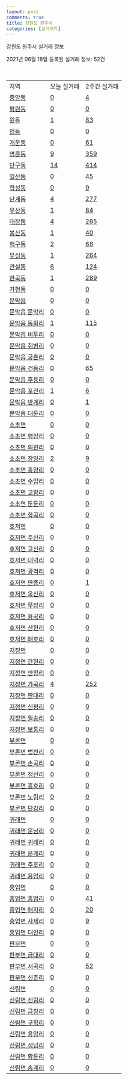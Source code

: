 ```yaml
---
layout: post
comments: true
title: 강원도 원주시
categories: [실거래가]
---
```


강원도 원주시 실거래 정보

2021년 06월 18일 등록된 실거래 정보: 52건

<script type="text/javascript">
  google.charts.load('current', {'packages':['corechart']});
  google.charts.setOnLoadCallback(drawChart);

  function drawChart() {
    var data = google.visualization.arrayToDataTable([['거래일', '매매', '전월세', '전매'], ['2021-02', 1, 30, 0], ['2021-03', 31, 127, 3], ['2021-04', 440, 356, 60], ['2021-05', 880, 458, 96], ['2021-06', 302, 190, 3]]);

    var options = {
      title: '최근 유형별 거래량 추이',
      legend: { position: 'bottom' }
    };

    var chart = new google.visualization.LineChart(document.getElementById('columnchart_material'));
    chart.draw(data, (options));
  }
</script>

<div id="columnchart_material" style="width: 450px; margin-left: -35px"></div>
<br>
<table class="sortable">
  <tr>
    <td>지역</td>
    <td>오늘 실거래</td>
    <td>2주간 실거래</td>
  </tr>

  
  <tr class="item">
    <td><a href="4213010100.html">중앙동</a></td>
    <td><a href="4213010100.html">0</a></td>
    <td><a href="4213010100.html">4</a></td>
  </tr>
    

  <tr class="item">
    <td><a href="4213010200.html">평원동</a></td>
    <td><a href="4213010200.html">0</a></td>
    <td><a href="4213010200.html">0</a></td>
  </tr>
    

  <tr class="item">
    <td><a href="4213010300.html">원동</a></td>
    <td><a href="4213010300.html">1</a></td>
    <td><a href="4213010300.html">83</a></td>
  </tr>
    

  <tr class="item">
    <td><a href="4213010400.html">인동</a></td>
    <td><a href="4213010400.html">0</a></td>
    <td><a href="4213010400.html">0</a></td>
  </tr>
    

  <tr class="item">
    <td><a href="4213010500.html">개운동</a></td>
    <td><a href="4213010500.html">0</a></td>
    <td><a href="4213010500.html">61</a></td>
  </tr>
    

  <tr class="item">
    <td><a href="4213010600.html">명륜동</a></td>
    <td><a href="4213010600.html">9</a></td>
    <td><a href="4213010600.html">359</a></td>
  </tr>
    

  <tr class="item">
    <td><a href="4213010700.html">단구동</a></td>
    <td><a href="4213010700.html">14</a></td>
    <td><a href="4213010700.html">414</a></td>
  </tr>
    

  <tr class="item">
    <td><a href="4213010800.html">일산동</a></td>
    <td><a href="4213010800.html">0</a></td>
    <td><a href="4213010800.html">45</a></td>
  </tr>
    

  <tr class="item">
    <td><a href="4213010900.html">학성동</a></td>
    <td><a href="4213010900.html">0</a></td>
    <td><a href="4213010900.html">9</a></td>
  </tr>
    

  <tr class="item">
    <td><a href="4213011000.html">단계동</a></td>
    <td><a href="4213011000.html">4</a></td>
    <td><a href="4213011000.html">277</a></td>
  </tr>
    

  <tr class="item">
    <td><a href="4213011100.html">우산동</a></td>
    <td><a href="4213011100.html">1</a></td>
    <td><a href="4213011100.html">84</a></td>
  </tr>
    

  <tr class="item">
    <td><a href="4213011200.html">태장동</a></td>
    <td><a href="4213011200.html">4</a></td>
    <td><a href="4213011200.html">285</a></td>
  </tr>
    

  <tr class="item">
    <td><a href="4213011300.html">봉산동</a></td>
    <td><a href="4213011300.html">1</a></td>
    <td><a href="4213011300.html">40</a></td>
  </tr>
    

  <tr class="item">
    <td><a href="4213011400.html">행구동</a></td>
    <td><a href="4213011400.html">2</a></td>
    <td><a href="4213011400.html">68</a></td>
  </tr>
    

  <tr class="item">
    <td><a href="4213011500.html">무실동</a></td>
    <td><a href="4213011500.html">1</a></td>
    <td><a href="4213011500.html">264</a></td>
  </tr>
    

  <tr class="item">
    <td><a href="4213011600.html">관설동</a></td>
    <td><a href="4213011600.html">6</a></td>
    <td><a href="4213011600.html">124</a></td>
  </tr>
    

  <tr class="item">
    <td><a href="4213011700.html">반곡동</a></td>
    <td><a href="4213011700.html">1</a></td>
    <td><a href="4213011700.html">289</a></td>
  </tr>
    

  <tr class="item">
    <td><a href="4213011800.html">가현동</a></td>
    <td><a href="4213011800.html">0</a></td>
    <td><a href="4213011800.html">0</a></td>
  </tr>
    

  <tr class="item">
    <td><a href="4213025000.html">문막읍</a></td>
    <td><a href="4213025000.html">0</a></td>
    <td><a href="4213025000.html">0</a></td>
  </tr>
    

  <tr class="item">
    <td><a href="4213025021.html">문막읍 문막리</a></td>
    <td><a href="4213025021.html">0</a></td>
    <td><a href="4213025021.html">0</a></td>
  </tr>
    

  <tr class="item">
    <td><a href="4213025022.html">문막읍 동화리</a></td>
    <td><a href="4213025022.html">1</a></td>
    <td><a href="4213025022.html">115</a></td>
  </tr>
    

  <tr class="item">
    <td><a href="4213025023.html">문막읍 비두리</a></td>
    <td><a href="4213025023.html">0</a></td>
    <td><a href="4213025023.html">0</a></td>
  </tr>
    

  <tr class="item">
    <td><a href="4213025024.html">문막읍 취병리</a></td>
    <td><a href="4213025024.html">0</a></td>
    <td><a href="4213025024.html">0</a></td>
  </tr>
    

  <tr class="item">
    <td><a href="4213025025.html">문막읍 궁촌리</a></td>
    <td><a href="4213025025.html">0</a></td>
    <td><a href="4213025025.html">0</a></td>
  </tr>
    

  <tr class="item">
    <td><a href="4213025026.html">문막읍 건등리</a></td>
    <td><a href="4213025026.html">0</a></td>
    <td><a href="4213025026.html">65</a></td>
  </tr>
    

  <tr class="item">
    <td><a href="4213025027.html">문막읍 후용리</a></td>
    <td><a href="4213025027.html">0</a></td>
    <td><a href="4213025027.html">0</a></td>
  </tr>
    

  <tr class="item">
    <td><a href="4213025028.html">문막읍 포진리</a></td>
    <td><a href="4213025028.html">1</a></td>
    <td><a href="4213025028.html">6</a></td>
  </tr>
    

  <tr class="item">
    <td><a href="4213025029.html">문막읍 반계리</a></td>
    <td><a href="4213025029.html">0</a></td>
    <td><a href="4213025029.html">1</a></td>
  </tr>
    

  <tr class="item">
    <td><a href="4213025030.html">문막읍 대둔리</a></td>
    <td><a href="4213025030.html">0</a></td>
    <td><a href="4213025030.html">0</a></td>
  </tr>
    

  <tr class="item">
    <td><a href="4213031000.html">소초면</a></td>
    <td><a href="4213031000.html">0</a></td>
    <td><a href="4213031000.html">0</a></td>
  </tr>
    

  <tr class="item">
    <td><a href="4213031021.html">소초면 평장리</a></td>
    <td><a href="4213031021.html">0</a></td>
    <td><a href="4213031021.html">0</a></td>
  </tr>
    

  <tr class="item">
    <td><a href="4213031022.html">소초면 의관리</a></td>
    <td><a href="4213031022.html">0</a></td>
    <td><a href="4213031022.html">0</a></td>
  </tr>
    

  <tr class="item">
    <td><a href="4213031023.html">소초면 장양리</a></td>
    <td><a href="4213031023.html">2</a></td>
    <td><a href="4213031023.html">9</a></td>
  </tr>
    

  <tr class="item">
    <td><a href="4213031024.html">소초면 흥양리</a></td>
    <td><a href="4213031024.html">0</a></td>
    <td><a href="4213031024.html">0</a></td>
  </tr>
    

  <tr class="item">
    <td><a href="4213031025.html">소초면 수암리</a></td>
    <td><a href="4213031025.html">0</a></td>
    <td><a href="4213031025.html">0</a></td>
  </tr>
    

  <tr class="item">
    <td><a href="4213031026.html">소초면 교항리</a></td>
    <td><a href="4213031026.html">0</a></td>
    <td><a href="4213031026.html">0</a></td>
  </tr>
    

  <tr class="item">
    <td><a href="4213031027.html">소초면 둔둔리</a></td>
    <td><a href="4213031027.html">0</a></td>
    <td><a href="4213031027.html">0</a></td>
  </tr>
    

  <tr class="item">
    <td><a href="4213031028.html">소초면 학곡리</a></td>
    <td><a href="4213031028.html">0</a></td>
    <td><a href="4213031028.html">0</a></td>
  </tr>
    

  <tr class="item">
    <td><a href="4213032000.html">호저면</a></td>
    <td><a href="4213032000.html">0</a></td>
    <td><a href="4213032000.html">0</a></td>
  </tr>
    

  <tr class="item">
    <td><a href="4213032021.html">호저면 주산리</a></td>
    <td><a href="4213032021.html">0</a></td>
    <td><a href="4213032021.html">0</a></td>
  </tr>
    

  <tr class="item">
    <td><a href="4213032022.html">호저면 고산리</a></td>
    <td><a href="4213032022.html">0</a></td>
    <td><a href="4213032022.html">0</a></td>
  </tr>
    

  <tr class="item">
    <td><a href="4213032023.html">호저면 대덕리</a></td>
    <td><a href="4213032023.html">0</a></td>
    <td><a href="4213032023.html">0</a></td>
  </tr>
    

  <tr class="item">
    <td><a href="4213032024.html">호저면 광격리</a></td>
    <td><a href="4213032024.html">0</a></td>
    <td><a href="4213032024.html">0</a></td>
  </tr>
    

  <tr class="item">
    <td><a href="4213032025.html">호저면 만종리</a></td>
    <td><a href="4213032025.html">0</a></td>
    <td><a href="4213032025.html">1</a></td>
  </tr>
    

  <tr class="item">
    <td><a href="4213032026.html">호저면 옥산리</a></td>
    <td><a href="4213032026.html">0</a></td>
    <td><a href="4213032026.html">0</a></td>
  </tr>
    

  <tr class="item">
    <td><a href="4213032027.html">호저면 무장리</a></td>
    <td><a href="4213032027.html">0</a></td>
    <td><a href="4213032027.html">0</a></td>
  </tr>
    

  <tr class="item">
    <td><a href="4213032028.html">호저면 용곡리</a></td>
    <td><a href="4213032028.html">0</a></td>
    <td><a href="4213032028.html">0</a></td>
  </tr>
    

  <tr class="item">
    <td><a href="4213032029.html">호저면 산현리</a></td>
    <td><a href="4213032029.html">0</a></td>
    <td><a href="4213032029.html">0</a></td>
  </tr>
    

  <tr class="item">
    <td><a href="4213032030.html">호저면 매호리</a></td>
    <td><a href="4213032030.html">0</a></td>
    <td><a href="4213032030.html">0</a></td>
  </tr>
    

  <tr class="item">
    <td><a href="4213033000.html">지정면</a></td>
    <td><a href="4213033000.html">0</a></td>
    <td><a href="4213033000.html">0</a></td>
  </tr>
    

  <tr class="item">
    <td><a href="4213033021.html">지정면 간현리</a></td>
    <td><a href="4213033021.html">0</a></td>
    <td><a href="4213033021.html">0</a></td>
  </tr>
    

  <tr class="item">
    <td><a href="4213033022.html">지정면 안창리</a></td>
    <td><a href="4213033022.html">0</a></td>
    <td><a href="4213033022.html">0</a></td>
  </tr>
    

  <tr class="item">
    <td><a href="4213033023.html">지정면 가곡리</a></td>
    <td><a href="4213033023.html">4</a></td>
    <td><a href="4213033023.html">252</a></td>
  </tr>
    

  <tr class="item">
    <td><a href="4213033024.html">지정면 판대리</a></td>
    <td><a href="4213033024.html">0</a></td>
    <td><a href="4213033024.html">0</a></td>
  </tr>
    

  <tr class="item">
    <td><a href="4213033025.html">지정면 신평리</a></td>
    <td><a href="4213033025.html">0</a></td>
    <td><a href="4213033025.html">0</a></td>
  </tr>
    

  <tr class="item">
    <td><a href="4213033026.html">지정면 월송리</a></td>
    <td><a href="4213033026.html">0</a></td>
    <td><a href="4213033026.html">0</a></td>
  </tr>
    

  <tr class="item">
    <td><a href="4213033027.html">지정면 보통리</a></td>
    <td><a href="4213033027.html">0</a></td>
    <td><a href="4213033027.html">0</a></td>
  </tr>
    

  <tr class="item">
    <td><a href="4213035000.html">부론면</a></td>
    <td><a href="4213035000.html">0</a></td>
    <td><a href="4213035000.html">0</a></td>
  </tr>
    

  <tr class="item">
    <td><a href="4213035021.html">부론면 법천리</a></td>
    <td><a href="4213035021.html">0</a></td>
    <td><a href="4213035021.html">0</a></td>
  </tr>
    

  <tr class="item">
    <td><a href="4213035022.html">부론면 손곡리</a></td>
    <td><a href="4213035022.html">0</a></td>
    <td><a href="4213035022.html">0</a></td>
  </tr>
    

  <tr class="item">
    <td><a href="4213035023.html">부론면 정산리</a></td>
    <td><a href="4213035023.html">0</a></td>
    <td><a href="4213035023.html">0</a></td>
  </tr>
    

  <tr class="item">
    <td><a href="4213035024.html">부론면 흥호리</a></td>
    <td><a href="4213035024.html">0</a></td>
    <td><a href="4213035024.html">0</a></td>
  </tr>
    

  <tr class="item">
    <td><a href="4213035025.html">부론면 노림리</a></td>
    <td><a href="4213035025.html">0</a></td>
    <td><a href="4213035025.html">0</a></td>
  </tr>
    

  <tr class="item">
    <td><a href="4213035026.html">부론면 단강리</a></td>
    <td><a href="4213035026.html">0</a></td>
    <td><a href="4213035026.html">0</a></td>
  </tr>
    

  <tr class="item">
    <td><a href="4213036000.html">귀래면</a></td>
    <td><a href="4213036000.html">0</a></td>
    <td><a href="4213036000.html">0</a></td>
  </tr>
    

  <tr class="item">
    <td><a href="4213036021.html">귀래면 운남리</a></td>
    <td><a href="4213036021.html">0</a></td>
    <td><a href="4213036021.html">0</a></td>
  </tr>
    

  <tr class="item">
    <td><a href="4213036022.html">귀래면 귀래리</a></td>
    <td><a href="4213036022.html">0</a></td>
    <td><a href="4213036022.html">0</a></td>
  </tr>
    

  <tr class="item">
    <td><a href="4213036023.html">귀래면 운계리</a></td>
    <td><a href="4213036023.html">0</a></td>
    <td><a href="4213036023.html">0</a></td>
  </tr>
    

  <tr class="item">
    <td><a href="4213036024.html">귀래면 주포리</a></td>
    <td><a href="4213036024.html">0</a></td>
    <td><a href="4213036024.html">0</a></td>
  </tr>
    

  <tr class="item">
    <td><a href="4213036025.html">귀래면 용암리</a></td>
    <td><a href="4213036025.html">0</a></td>
    <td><a href="4213036025.html">0</a></td>
  </tr>
    

  <tr class="item">
    <td><a href="4213037000.html">흥업면</a></td>
    <td><a href="4213037000.html">0</a></td>
    <td><a href="4213037000.html">0</a></td>
  </tr>
    

  <tr class="item">
    <td><a href="4213037021.html">흥업면 흥업리</a></td>
    <td><a href="4213037021.html">0</a></td>
    <td><a href="4213037021.html">41</a></td>
  </tr>
    

  <tr class="item">
    <td><a href="4213037022.html">흥업면 매지리</a></td>
    <td><a href="4213037022.html">0</a></td>
    <td><a href="4213037022.html">20</a></td>
  </tr>
    

  <tr class="item">
    <td><a href="4213037023.html">흥업면 사제리</a></td>
    <td><a href="4213037023.html">0</a></td>
    <td><a href="4213037023.html">9</a></td>
  </tr>
    

  <tr class="item">
    <td><a href="4213037024.html">흥업면 대안리</a></td>
    <td><a href="4213037024.html">0</a></td>
    <td><a href="4213037024.html">0</a></td>
  </tr>
    

  <tr class="item">
    <td><a href="4213038000.html">판부면</a></td>
    <td><a href="4213038000.html">0</a></td>
    <td><a href="4213038000.html">0</a></td>
  </tr>
    

  <tr class="item">
    <td><a href="4213038021.html">판부면 금대리</a></td>
    <td><a href="4213038021.html">0</a></td>
    <td><a href="4213038021.html">0</a></td>
  </tr>
    

  <tr class="item">
    <td><a href="4213038022.html">판부면 서곡리</a></td>
    <td><a href="4213038022.html">0</a></td>
    <td><a href="4213038022.html">52</a></td>
  </tr>
    

  <tr class="item">
    <td><a href="4213038023.html">판부면 신촌리</a></td>
    <td><a href="4213038023.html">0</a></td>
    <td><a href="4213038023.html">0</a></td>
  </tr>
    

  <tr class="item">
    <td><a href="4213039000.html">신림면</a></td>
    <td><a href="4213039000.html">0</a></td>
    <td><a href="4213039000.html">0</a></td>
  </tr>
    

  <tr class="item">
    <td><a href="4213039021.html">신림면 신림리</a></td>
    <td><a href="4213039021.html">0</a></td>
    <td><a href="4213039021.html">0</a></td>
  </tr>
    

  <tr class="item">
    <td><a href="4213039022.html">신림면 금창리</a></td>
    <td><a href="4213039022.html">0</a></td>
    <td><a href="4213039022.html">0</a></td>
  </tr>
    

  <tr class="item">
    <td><a href="4213039023.html">신림면 구학리</a></td>
    <td><a href="4213039023.html">0</a></td>
    <td><a href="4213039023.html">0</a></td>
  </tr>
    

  <tr class="item">
    <td><a href="4213039024.html">신림면 용암리</a></td>
    <td><a href="4213039024.html">0</a></td>
    <td><a href="4213039024.html">0</a></td>
  </tr>
    

  <tr class="item">
    <td><a href="4213039025.html">신림면 성남리</a></td>
    <td><a href="4213039025.html">0</a></td>
    <td><a href="4213039025.html">0</a></td>
  </tr>
    

  <tr class="item">
    <td><a href="4213039026.html">신림면 황둔리</a></td>
    <td><a href="4213039026.html">0</a></td>
    <td><a href="4213039026.html">0</a></td>
  </tr>
    

  <tr class="item">
    <td><a href="4213039027.html">신림면 송계리</a></td>
    <td><a href="4213039027.html">0</a></td>
    <td><a href="4213039027.html">0</a></td>
  </tr>
    


</table>


    